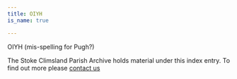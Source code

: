 ```yaml
---
title: OIYH
is_name: true

---
```


OIYH (mis-spelling for Pugh?)


The Stoke Climsland Parish Archive holds material under this index entry. To find out more please [contact us](/contact/)
